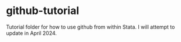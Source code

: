 # github-tutorial
Tutorial folder for how to use github from within Stata. I will attempt to update in April 2024.
